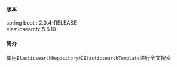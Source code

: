 #### 版本
spring boot : 2.0.4-RELEASE  
elasticsearch: 5.6.10

#### 简介
使用`ElasticsearchRepository`和`ElasticsearchTemplate`进行全文搜索